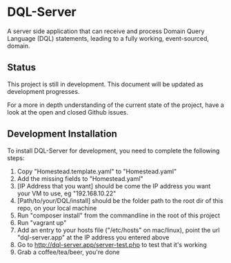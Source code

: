 # DQL-Server
A server side application that can receive and process Domain Query Language (DQL) statements, leading to a fully working, event-sourced, domain.

## Status
This project is still in development. This document will be updated as development progresses.

For a more in depth understanding of the current state of the project, have a look at the open and closed Github issues.

## Development Installation
To install DQL-Server for development, you need to complete the following steps:
1. Copy "Homestead.template.yaml" to "Homestead.yaml"
2. Add the missing fields to "Homestead.yaml" 
  1. [IP Address that you want] should be come the IP address you want your VM to use, eg "192.168.10.22"
  2. [Path/to/your/DQL/install] should be the folder path to the root dir of this repo, on your local machine
3. Run "composer install" from the commandline in the root of this project
4. Run "vagrant up"
5. Add an entry to your hosts file ("/etc/hosts" on mac/linux), point the url "dql-server.app" at the IP address you entered above
6. Go to http://dql-server.app/server-test.php to test that it's working
7. Grab a coffee/tea/beer, you're done
